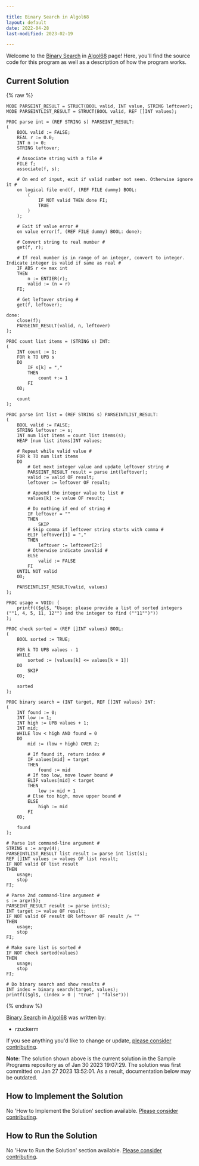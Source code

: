 ```yaml
---

title: Binary Search in Algol68
layout: default
date: 2022-04-28
last-modified: 2023-02-19

---
```


Welcome to the [Binary Search](https://sampleprograms.io/projects/binary-search) in [Algol68](https://sampleprograms.io/languages/algol68) page! Here, you'll find the source code for this program as well as a description of how the program works.

## Current Solution

{% raw %}

```algol68
MODE PARSEINT_RESULT = STRUCT(BOOL valid, INT value, STRING leftover);
MODE PARSEINTLIST_RESULT = STRUCT(BOOL valid, REF []INT values);

PROC parse int = (REF STRING s) PARSEINT_RESULT:
(
    BOOL valid := FALSE;
    REAL r := 0.0;
    INT n := 0;
    STRING leftover;

    # Associate string with a file #
    FILE f;
    associate(f, s);

    # On end of input, exit if valid number not seen. Otherwise ignore it #
    on logical file end(f, (REF FILE dummy) BOOL:
        (
            IF NOT valid THEN done FI;
            TRUE
        )
    );

    # Exit if value error #
    on value error(f, (REF FILE dummy) BOOL: done);

    # Convert string to real number #
    get(f, r);

    # If real number is in range of an integer, convert to integer. Indicate integer is valid if same as real #
    IF ABS r <= max int
    THEN
        n := ENTIER(r);
        valid := (n = r)
    FI;

    # Get leftover string #
    get(f, leftover);

done:
    close(f);
    PARSEINT_RESULT(valid, n, leftover)
);

PROC count list items = (STRING s) INT:
(
    INT count := 1;
    FOR k TO UPB s
    DO
        IF s[k] = ","
        THEN
            count +:= 1
        FI
    OD;

    count
);

PROC parse int list = (REF STRING s) PARSEINTLIST_RESULT:
(
    BOOL valid := FALSE;
    STRING leftover := s;
    INT num list items = count list items(s);
    HEAP [num list items]INT values;

    # Repeat while valid value #
    FOR k TO num list items
    DO
        # Get next integer value and update leftover string #
        PARSEINT_RESULT result = parse int(leftover);
        valid := valid OF result;
        leftover := leftover OF result;

        # Append the integer value to list #
        values[k] := value OF result;

        # Do nothing if end of string #
        IF leftover = ""
        THEN
            SKIP
        # Skip comma if leftover string starts with comma #
        ELIF leftover[1] = ","
        THEN
            leftover := leftover[2:]
        # Otherwise indicate invalid #
        ELSE
            valid := FALSE
        FI
    UNTIL NOT valid
    OD;

    PARSEINTLIST_RESULT(valid, values)
);

PROC usage = VOID: (
    printf(($gl$, "Usage: please provide a list of sorted integers (""1, 4, 5, 11, 12"") and the integer to find (""11"")"))
);

PROC check sorted = (REF []INT values) BOOL:
(
    BOOL sorted := TRUE;

    FOR k TO UPB values - 1
    WHILE
        sorted := (values[k] <= values[k + 1])
    DO
        SKIP
    OD;

    sorted
);

PROC binary search = (INT target, REF []INT values) INT:
(
    INT found := 0;
    INT low := 1;
    INT high := UPB values + 1;
    INT mid;
    WHILE low < high AND found = 0
    DO
        mid := (low + high) OVER 2;

        # If found it, return index #
        IF values[mid] = target
        THEN
            found := mid
        # If too low, move lower bound #
        ELIF values[mid] < target
        THEN
            low := mid + 1
        # Else too high, move upper bound #
        ELSE
            high := mid
        FI
    OD;

    found
);

# Parse 1st command-line argument #
STRING s := argv(4);
PARSEINTLIST_RESULT list result := parse int list(s);
REF []INT values := values OF list result;
IF NOT valid OF list result
THEN
    usage;
    stop
FI;

# Parse 2nd command-line argument #
s := argv(5);
PARSEINT_RESULT result := parse int(s);
INT target := value OF result;
IF NOT valid OF result OR leftover OF result /= ""
THEN
    usage;
    stop
FI;

# Make sure list is sorted #
IF NOT check sorted(values)
THEN
    usage;
    stop
FI;

# Do binary search and show results #
INT index = binary search(target, values);
printf(($gl$, (index > 0 | "true" | "false")))
```

{% endraw %}

[Binary Search](https://sampleprograms.io/projects/binary-search) in [Algol68](https://sampleprograms.io/languages/algol68) was written by:

- rzuckerm

If you see anything you'd like to change or update, [please consider contributing](https://github.com/TheRenegadeCoder/sample-programs).

**Note**: The solution shown above is the current solution in the Sample Programs repository as of Jan 30 2023 19:07:29. The solution was first committed on Jan 27 2023 13:52:01. As a result, documentation below may be outdated.

## How to Implement the Solution

No 'How to Implement the Solution' section available. [Please consider contributing](https://github.com/TheRenegadeCoder/sample-programs-website).

## How to Run the Solution

No 'How to Run the Solution' section available. [Please consider contributing](https://github.com/TheRenegadeCoder/sample-programs-website).